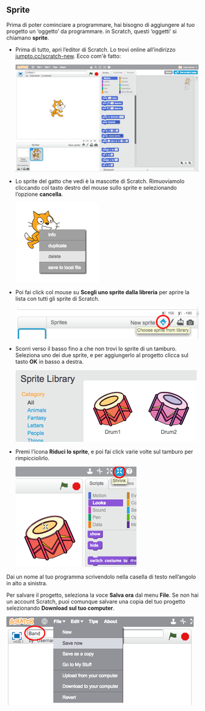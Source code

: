 ## Sprite

Prima di poter cominciare a programmare, hai bisogno di aggiungere al tuo progetto un ‘oggetto’ da programmare. in Scratch, questi ‘oggetti’ si chiamano **sprite**.

+ Prima di tutto, apri l’editor di Scratch. Lo trovi online all’indirizzo <a href="http://jumpto.cc/scratch-new" target="_blank">jumpto.cc/scratch-new</a>. Ecco com'è fatto:
    
    ![screenshot](images/band-scratch.png)

+ Lo sprite del gatto che vedi è la mascotte di Scratch. Rimuoviamolo cliccando col tasto destro del mouse sullo sprite e selezionando l’opzione **cancella**.
    
    ![screenshot](images/band-delete.png)

+ Poi fai click col mouse su **Scegli uno sprite dalla libreria** per aprire la lista con tutti gli sprite di Scratch.
    
    ![screenshot](images/band-sprite-library.png)

+ Scorri verso il basso fino a che non trovi lo sprite di un tamburo. Seleziona uno dei due sprite, e per aggiungerlo al progetto clicca sul tasto **OK** in basso a destra.
    
    ![screenshot](images/band-sprite-drum.png)

+ Premi l’icona **Riduci lo sprite**, e poi fai click varie volte sul tamburo per rimpicciolirlo.
    
    ![screenshot](images/band-shrink.png)

Dai un nome al tuo programma scrivendolo nella casella di testo nell’angolo in alto a sinistra.

Per salvare il progetto, seleziona la voce **Salva ora** dal menu **File**. Se non hai un account Scratch, puoi comunque salvare una copia del tuo progetto selezionando **Download sul tuo computer**.

![screenshot](images/band-save.png)
